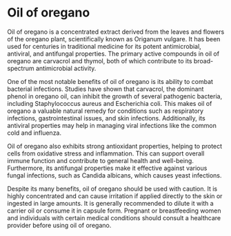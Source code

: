 [//]: # (source: gpt-40)
[//]: # (tags: herbals)

# Oil of oregano

Oil of oregano is a concentrated extract derived from the leaves and flowers of the oregano plant, scientifically known as Origanum vulgare. It has been used for centuries in traditional medicine for its potent antimicrobial, antiviral, and antifungal properties. The primary active compounds in oil of oregano are carvacrol and thymol, both of which contribute to its broad-spectrum antimicrobial activity.

One of the most notable benefits of oil of oregano is its ability to combat bacterial infections. Studies have shown that carvacrol, the dominant phenol in oregano oil, can inhibit the growth of several pathogenic bacteria, including Staphylococcus aureus and Escherichia coli. This makes oil of oregano a valuable natural remedy for conditions such as respiratory infections, gastrointestinal issues, and skin infections. Additionally, its antiviral properties may help in managing viral infections like the common cold and influenza.

Oil of oregano also exhibits strong antioxidant properties, helping to protect cells from oxidative stress and inflammation. This can support overall immune function and contribute to general health and well-being. Furthermore, its antifungal properties make it effective against various fungal infections, such as Candida albicans, which causes yeast infections.

Despite its many benefits, oil of oregano should be used with caution. It is highly concentrated and can cause irritation if applied directly to the skin or ingested in large amounts. It is generally recommended to dilute it with a carrier oil or consume it in capsule form. Pregnant or breastfeeding women and individuals with certain medical conditions should consult a healthcare provider before using oil of oregano.
